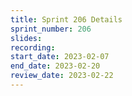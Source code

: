 ```yaml
---
title: Sprint 206 Details
sprint_number: 206
slides:
recording:
start_date: 2023-02-07
end_date: 2023-02-20
review_date: 2023-02-22
---
```

